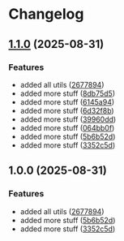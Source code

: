 # Changelog

## [1.1.0](https://github.com/prjctimg/huetiful/compare/v1.0.0...v1.1.0) (2025-08-31)


### Features

* added all utils ([2677894](https://github.com/prjctimg/huetiful/commit/2677894f766f6393b64b77a3871f76c979b3cf75))
* added more stuff ([8db75d5](https://github.com/prjctimg/huetiful/commit/8db75d55fc6c9df9957c0c224f0ca34afdc79f7f))
* added more stuff ([6145a94](https://github.com/prjctimg/huetiful/commit/6145a94ee7547e54ace115cfd99afb4ada6cddf1))
* added more stuff ([6d32f8b](https://github.com/prjctimg/huetiful/commit/6d32f8b01f51265ecff6abcf14a3849be75a6a9a))
* added more stuff ([39960dd](https://github.com/prjctimg/huetiful/commit/39960dd4b1ef1db7c0a663132f3c79b60f3d3c7d))
* added more stuff ([064bb0f](https://github.com/prjctimg/huetiful/commit/064bb0f1fc59f3b4ed79a80c71e4996aa700edb6))
* added more stuff ([5b6b52d](https://github.com/prjctimg/huetiful/commit/5b6b52dbadbd70458e27b7cb29187673113a6d8c))
* added more stuff ([3352c5d](https://github.com/prjctimg/huetiful/commit/3352c5d88e411c372094a50b784651c49c03e8a5))

## 1.0.0 (2025-08-31)


### Features

* added all utils ([2677894](https://github.com/prjctimg/huetiful/commit/2677894f766f6393b64b77a3871f76c979b3cf75))
* added more stuff ([5b6b52d](https://github.com/prjctimg/huetiful/commit/5b6b52dbadbd70458e27b7cb29187673113a6d8c))
* added more stuff ([3352c5d](https://github.com/prjctimg/huetiful/commit/3352c5d88e411c372094a50b784651c49c03e8a5))
